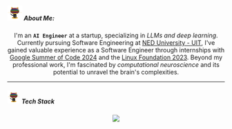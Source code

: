  <!---  <div align='center'>
<a href="https://linkedin.com/in/samadpls/"><img  align="center" src="https://readme-typing-svg.demolab.com?font=Fira+Code&size=16&pause=1000&color=FFBF00&width=420&lines=AI/ML+%7C+Python+%7C+Software%20+Engineer+%7C" alt="Typing SVG" />
</a></div><be>
-->
##### <img src='.github/workflows/cartoon1.gif' height=35/>  About Me:

<div align='center'>
<p>I'm an <code><b>AI Engineer</b></code> at a startup, specializing in <em>LLMs and deep learning</em>. Currently pursuing Software Engineering at <a href='https://uitu.edu.pk/'>NED University - UIT</a>, I've gained valuable experience as a Software Engineer through internships with <ins>Google Summer of Code 2024</ins> and the <ins>Linux Foundation 2023</ins>. Beyond my professional work, I'm fascinated by <em>computational neuroscience</em> and its potential to unravel the brain's complexities.</p>
</div>


 <!---  <a href='https://github.com/samadpls/Programing-Gifs'>
<img align='right' src='https://programming-gifs.cyclic.app' height=100 alt='samadpls/Programming-Gifs'></a>-->
------
##### <img src='.github/workflows/cartoon1.gif' height=30/> Tech Stack
  <div align='center'>
    <img src="https://skillicons.dev/icons?i=py,sklearn,pytorch,tensorflow,docker,githubactions,bash,js,java,scala,fastapi,django,flask,spring,react,html,css,bootstrap,linux,git,postman,mysql,selenium,figma" />
  </div>
